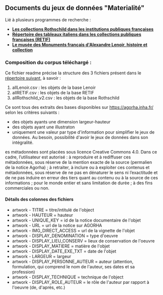 ## Documents du jeux de données "Materialité"

Lié à plusieurs programmes de recherche :
  * [**Les collections Rothschild dans les institutions publiques françaises**](https://www.inha.fr/fr/recherche/le-departement-des-etudes-et-de-la-recherche/domaines-de-recherche/histoire-des-collections-histoire-des-institutions-artistiques-et-culturelles-economie-de-l-art/les-collections-rothschild-dans-les-institutions-publiques-francaises.html)
  * [**Répertoire des tableaux italiens dans les collections publiques françaises (RETIF)**](https://www.inha.fr/fr/recherche/le-departement-des-etudes-et-de-la-recherche/domaines-de-recherche/histoire-des-collections-histoire-des-institutions-artistiques-et-culturelles-economie-de-l-art/repertoire-des-tableaux-italiens-dans-les-collections-publiques-francaises-retif.html)
  * [**Le musée des Monuments français d'Alexandre Lenoir, histoire et collection**](https://www.inha.fr/fr/ressources/outils-documentaires/acces-global-et-organise-aux-ressources-en-histoire-de-l-art-agorha/le-musee-des-monuments-francais-d-alexandre-lenoir-histoire-et-collections.html?search-keywords=LENOIR)
### Composition du corpus téléchargé :

Ce fichier readme précise la structure des 3 fichiers présent dans le [répertoire suivant](https://github.com/antoinecourtin/seminaire_M2_InfoCom_ParisNanterre_2021/tree/main/datasets/datamaterialite), à savoir :
1. allLenoir.csv : les objets de la base Lenoir
2. allRETIF.csv : les objets de la base RETIF
3. allRothschild_v2.csv : les objets de la base Rothschild

Ce sont tous des extraits des bases disponibles sur https://agorha.inha.fr/ selon les critères suivants :
- des objets ayants une dimension largeur-hauteur
- des objets ayant une illustraton
- uniquement une valeur par type d'information pour simplifier le jeux de données. Au besoin, possibilité d'avoir le jeux de données dans son intégralité.

es métadonnées sont placées sous licence Creative Commons 4.0. Dans ce cadre, l’utilisateur est autorisé : à reproduire et à rediffuser ces métadonnées, sous réserve de la mention exacte de la source (permalien de la notice Agorha) ; à retraiter, à inclure ou à exploiter ces contenus et métadonnées, sous réserve de ne pas en dénaturer le sens ni l’exactitude et de ne pas induire en erreur des tiers quant au contenu ou à la source de ces informations ; pour le monde entier et sans limitation de durée ; à des fins commerciales ou non.


#### Détails des colonnes des fichiers 
* artwork - TITRE	= titre/intitulé de l'object
* artwork - HAUTEUR	= hauteur
* artwork - UNIQUE_KEY = id de la notice documentaire de l'objet
* artwork - URL	= url de la notice sur AGORHA
* artwork - IMG_DIRECT_ACCESS	= url de la vignette de l'objet
* artwork - DISPLAY_DENOMINATION	= type d'oeuvre
* artwork - DISPLAY_LIEU_CONSERV	= lieux de conservation de l'oeuvre
* artwork - DISPLAY_MATIERE	= matière de l'objet
* artwork - DISPLAY_DATE_EXE_TXT	= date de l'objet
* artwork - LARGEUR	= largeur 
* artwork - DISPLAY_PERSONNE_AUTEUR	= auteur (attention, formulation, qui comprend le nom de l'auteur, ses dates et sa profession)
* artwork - DISPLAY_TECHNIQUE	= technique de l'object
* artwork - DISPLAY_ROLE_AUTEUR	= le rôle de l'auteur par rapport à l'oeuvre (de, d'après, etc.)
